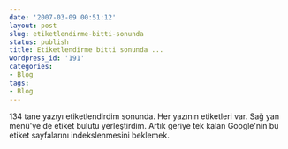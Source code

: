 ```yaml
---
date: '2007-03-09 00:51:12'
layout: post
slug: etiketlendirme-bitti-sonunda
status: publish
title: Etiketlendirme bitti sonunda ...
wordpress_id: '191'
categories:
- Blog
tags:
- Blog
---
```


134 tane yazıyı etiketlendirdim sonunda. Her yazının etiketleri var. Sağ yan menü'ye de etiket bulutu yerleştirdim. Artık geriye tek kalan Google'nin bu etiket sayfalarını indekslenmesini beklemek. 
